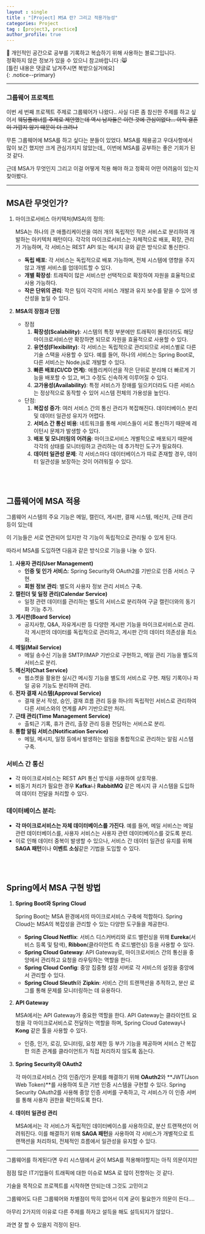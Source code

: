 ```yaml
---
layout : single
title : "[Project] MSA 란? 그리고 적용가능성"
categories: Project
tag : [project3, practice]
author_profile: true
---
```


📌 개인적인 공간으로 공부를 기록하고 복습하기 위해 사용하는 블로그입니다. <br>
정확하지 않은 정보가 있을 수 있으니 참고바랍니다 :😸 <br>
[틀린 내용은 댓글로 남겨주시면 복받으실거에요]  
{: .notice--primary}

---
### 그룹웨어 프로젝트

이번 세 번째 프로젝트 주제로 그룹웨어가 나왔다.. 사실 다른 좀 참신한 주제를 하고 싶어서 ~~웨딩플래너를 주제로 제안했는데 역시 남자들은 이런 것에 관심이없다…  아직 결혼이 가깝지 않기 때문이 더 크려나~~

무튼 그룹웨어에 MSA를 하고 싶다는 분들이 있었다. MSA를 채용공고 우대사항에서 많이 보긴 했지만 크게 관심가지지 않았는데,, 이번에 MSA를 공부하는 좋은 기회가 된 것 같다. 

근데 MSA가 무엇인지 그리고  이걸 어떻게 적용 해야 하고 정확히 어떤 어려움이 있는지 찾아봤다.

---

## **MSA란 무엇인가?**

1. 마이크로서비스 아키텍처(MSA)의 정의:
    
    MSA는 하나의 큰 애플리케이션을 여러 개의 독립적인 작은 서비스로 분리하여 개발하는 아키텍처 패턴이다. 각각의 마이크로서비스는 자체적으로 배포, 확장, 관리가 가능하며, 각 서비스는 REST API 또는 메시지 큐와 같은 방식으로 통신한다.
    
    - **독립 배포**: 각 서비스는 독립적으로 배포 가능하며, 전체 시스템에 영향을 주지 않고 개별 서비스를 업데이트할 수 있다.
    - **개별 확장성**: 트래픽이 많은 서비스만 선택적으로 확장하여 자원을 효율적으로 사용 가능하다.
    - **작은 단위의 관리**: 작은 팀이 각각의 서비스 개발과 유지 보수를 맡을 수 있어 생산성을 높일 수 있다.
2. **MSA의 장점과 단점**
    - 장점
        1. **확장성(Scalability)**: 시스템의 특정 부분에만 트래픽이 몰리더라도 해당 마이크로서비스만 확장하면 되므로 자원을 효율적으로 사용할 수 있다.
        2. **유연성(Flexibility)**: 각 서비스는 독립적으로 관리되므로 서비스별로 다른 기술 스택을 사용할 수 있다. 예를 들어, 하나의 서비스는 Spring Boot로, 다른 서비스는 Node.js로 개발할 수 있다.
        3. **빠른 배포(CI/CD 연계)**: 애플리케이션을 작은 단위로 분리해 더 빠르게 기능을 배포할 수 있고, 버그 수정도 신속하게 이루어질 수 있다.
        4. **고가용성(Availability)**: 특정 서비스가 장애를 일으키더라도 다른 서비스는 정상적으로 동작할 수 있어 시스템 전체의 가용성을 높인다.
    - 단점:
        1. **복잡성 증가**: 여러 서비스 간의 통신 관리가 복잡해진다. 데이터베이스 분리 및 데이터 일관성 유지가 어렵다.
        2. **서비스 간 통신 비용**: 네트워크를 통해 서비스들이 서로 통신하기 때문에 레이턴시 문제가 발생할 수 있다.
        3. **배포 및 모니터링의 어려움**: 마이크로서비스 개별적으로 배포되기 때문에 각각의 상태를 모니터링하고 관리하는 데 추가적인 도구가 필요하다.
        4. **데이터 일관성 문제**: 각 서비스마다 데이터베이스가 따로 존재할 경우, 데이터 일관성을 보장하는 것이 어려워질 수 있다.

<br>
<br>

## **그룹웨어에 MSA 적용**

그룹웨어 시스템의 주요 기능은 메일, 캘린더, 게시판, 결재 시스템, 메신저, 근태 관리 등이 있는데

이 기능들은 서로 연관되어 있지만 각 기능이 독립적으로 관리될 수 있게 된다. 

따라서 MSA를 도입하면 다음과 같은 방식으로 기능을 나눌 수 있다.

1. **사용자 관리(User Management)**
    - **인증 및 인가 서비스**: Spring Security와 OAuth2를 기반으로 인증 서비스 구현.
    - **회원 정보 관리**: 별도의 사용자 정보 관리 서비스 구축.
2. **캘린더 및 일정 관리(Calendar Service)**
    - 일정 관련 데이터를 관리하는 별도의 서비스로 분리하여 구글 캘린더와의 동기화 기능 추가.
3. **게시판(Board Service)**
    - 공지사항, Q&A, 자유게시판 등 다양한 게시판 기능을 마이크로서비스로 관리. 각 게시판의 데이터를 독립적으로 관리하고, 게시판 간의 데이터 의존성을 최소화.
4. **메일(Mail Service)**
    - 메일 송수신 기능을 SMTP/IMAP 기반으로 구현하고, 메일 관리 기능을 별도의 서비스로 분리.
5. **메신저(Chat Service)**
    - 웹소켓을 활용한 실시간 메시징 기능을 별도의 서비스로 구현. 채팅 기록이나 파일 공유 기능도 분리하여 관리.
6. **전자 결재 시스템(Approval Service)**
    - 결재 문서 작성, 승인, 결재 흐름 관리 등을 하나의 독립적인 서비스로 관리하여 다른 서비스와의 연계를 API 기반으로만 처리.
7. **근태 관리(Time Management Service)**
    - 출퇴근 기록, 휴가 관리, 출장 관리 등을 전담하는 서비스로 분리.
8. **통합 알림 서비스(Notification Service)**
    - 메일, 메시지, 일정 등에서 발생하는 알림을 통합적으로 관리하는 알림 시스템 구축.

### 서비스 간 통신

- 각 마이크로서비스는 REST API 통신 방식을 사용하여 상호작용.
- 비동기 처리가 필요한 경우 **Kafka**나 **RabbitMQ** 같은 메시지 큐 시스템을 도입하여 데이터 전달을 처리할 수 있다.

### 데이터베이스 분리:

- **각 마이크로서비스는 자체 데이터베이스를 가진다**. 예를 들어, 메일 서비스는 메일 관련 데이터베이스를, 사용자 서비스는 사용자 관련 데이터베이스를 갖도록 분리.
- 이로 인해 데이터 중복이 발생할 수 있으나, 서비스 간 데이터 일관성 유지를 위해 **SAGA 패턴**이나 **이벤트 소싱**같은 기법을 도입할 수 있다.

<br>
<Br>


## **Spring에서 MSA 구현 방법**

1. **Spring Boot와 Spring Cloud**
    
    Spring Boot는 MSA 환경에서의 마이크로서비스 구축에 적합하다. Spring Cloud는 MSA의 복잡성을 관리할 수 있는 다양한 도구들을 제공한다.
    
    - **Spring Cloud Netflix**: 서비스 디스커버리와 로드 밸런싱을 위해 **Eureka**(서비스 등록 및 탐색), **Ribbon**(클라이언트 측 로드밸런싱) 등을 사용할 수 있다.
    - **Spring Cloud Gateway**: API Gateway로, 마이크로서비스 간의 통신을 중앙에서 관리하고 요청을 라우팅하는 역할을 한다.
    - **Spring Cloud Config**: 중앙 집중형 설정 서버로 각 서비스의 설정을 중앙에서 관리할 수 있다.
    - **Spring Cloud Sleuth**와 **Zipkin**: 서비스 간의 트랜잭션을 추적하고, 분산 로그를 통해 문제를 모니터링하는 데 유용하다.
2. **API Gateway**
    
    MSA에서는 API Gateway가 중요한 역할을 한다. API Gateway는 클라이언트 요청을 각 마이크로서비스로 전달하는 역할을 하며, Spring Cloud Gateway나 **Kong** 같은 툴을 사용할 수 있다.
    
    - 인증, 인가, 로깅, 모니터링, 요청 제한 등 부가 기능을 제공하며 서비스 간 복잡한 의존 관계를 클라이언트가 직접 처리하지 않도록 돕는다.
3. **Spring Security와 OAuth2**
    
    각 마이크로서비스 간의 인증/인가 문제를 해결하기 위해 **OAuth2**와 **JWT(Json Web Token)**를 사용하여 토큰 기반 인증 시스템을 구현할 수 있다. Spring Security OAuth2를 사용해 중앙 인증 서버를 구축하고, 각 서비스가 이 인증 서버를 통해 사용자 권한을 확인하도록 한다.
    
4. **데이터 일관성 관리**
    
    MSA에서는 각 서비스가 독립적인 데이터베이스를 사용하므로, 분산 트랜잭션이 어려워진다. 이를 해결하기 위해 **SAGA 패턴**을 사용하여 각 서비스가 개별적으로 트랜잭션을 처리하되, 전체적인 흐름에서 일관성을 유지할 수 있다.
    

---

그룹웨어를 하게된다면 우리 시스템에서 굳이 MSA를 적용해야할지는 아직 의문이지만

점점 많은 IT기업들이 트래픽에 대한 이슈로 MSA 로 많이 전향하는 것 같다.

기술을 목적으로 프로젝트를 시작하면 안되는데 그것도 고민이고

그룹웨어도 다른 그룹웨어와 차별점이 딱히 없어서 이게 굳이 필요한가 의문이 든다….

아무리 2가지의 이유로 다른 주제를 하자고 설득을 해도 설득되지가 않았다..

과연 잘 할 수 있을지 걱정이 된다.